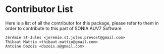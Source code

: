# Contributor List

Here is a list of all the contributor for this package, please refer to them
in order to contribute to this part of SONIA AUV7 Software

    Jérémie St-Jules <jeremie.st.jules.prevost@gmail.com>
    Thibaut Mattio <thibaut.mattio@gmail.com>
    Antoine Dozois <dozois.a@gmail.com>
